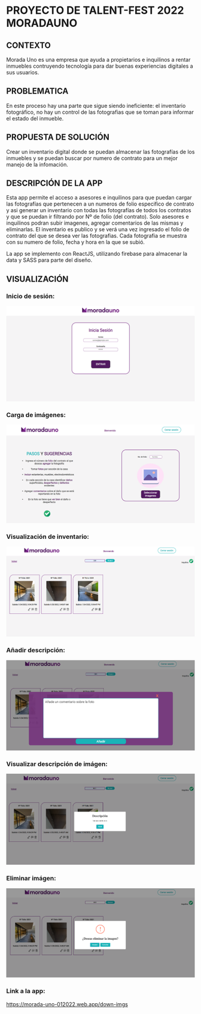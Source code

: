 # PROYECTO DE TALENT-FEST 2022 MORADAUNO


## CONTEXTO 
Morada Uno es una empresa que ayuda a propietarios e inquilinos a rentar inmuebles contruyendo tecnología para dar buenas experiencias digitales a sus usuarios. 

## PROBLEMATICA
En este proceso hay una parte que sigue siendo ineficiente: el inventario fotográfico, no hay un control de las fotografias que se toman para informar el estado del inmueble.

## PROPUESTA DE SOLUCIÓN

Crear un inventario digital donde se puedan almacenar las fotografías de los inmuebles y se puedan buscar por numero de contrato para un mejor manejo de la infomación.

## DESCRIPCIÓN DE LA APP

Esta app permite el acceso a asesores e inquilinos para que puedan cargar las fotografías que pertenecen a un numeros de folio especifico de contrato y asi generar un inventario con todas las fotografías de todos los contratos y que se puedan ir filtrando por Nº de folio (del contrato).
Solo asesores e inquilinos podran subir imagenes, agregar comentarios de las mismas y eliminarlas. El inventario es publico y se verá una vez ingresado el folio de contrato del que se desea ver las fotografias.
Cada fotografia se muestra con su numero de folio, fecha y hora en la que se subió.

La app se implemento con ReactJS, utilizando firebase para almacenar la data y SASS para parte del diseño.

## VISUALIZACIÓN

### Inicio de sesión:

![Screenshot](./imgs-Readme/login.png)


### Carga de imágenes:

![Screenshot](./imgs-Readme/upload-imgs.png)


### Visualización de inventario:
![Screenshot](./imgs-Readme/home.png)


### Añadir descripción:
![Screenshot](./imgs-Readme/edit.png)


### Visualizar descripción de imágen:
![Screenshot](./imgs-Readme/description.png)


### Eliminar imágen:
![Screenshot](./imgs-Readme/delete.png)


### Link a la app:
https://morada-uno-012022.web.app/down-imgs
 
